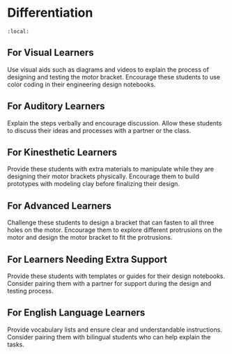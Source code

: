 # Differentiation

```{contents}
:local:
```

## For Visual Learners
Use visual aids such as diagrams and videos to explain the process of designing and testing the motor bracket. Encourage these students to use color coding in their engineering design notebooks.

## For Auditory Learners
Explain the steps verbally and encourage discussion. Allow these students to discuss their ideas and processes with a partner or the class.

## For Kinesthetic Learners
Provide these students with extra materials to manipulate while they are designing their motor brackets physically. Encourage them to build prototypes with modeling clay before finalizing their design.

## For Advanced Learners
Challenge these students to design a bracket that can fasten to all three holes on the motor. Encourage them to explore different protrusions on the motor and design the motor bracket to fit the protrusions.

## For Learners Needing Extra Support
Provide these students with templates or guides for their design notebooks. Consider pairing them with a partner for support during the design and testing process.

## For English Language Learners
Provide vocabulary lists and ensure clear and understandable instructions. Consider pairing them with bilingual students who can help explain the tasks.